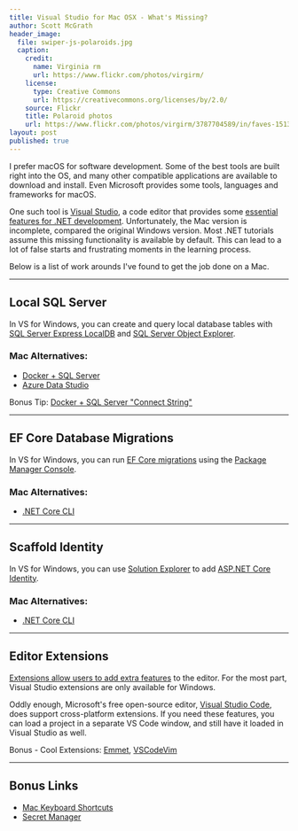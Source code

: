 ```yaml
---
title: Visual Studio for Mac OSX - What's Missing?
author: Scott McGrath
header_image:
  file: swiper-js-polaroids.jpg
  caption:
    credit:
      name: Virginia rm
      url: https://www.flickr.com/photos/virgirm/
    license:
      type: Creative Commons
      url: https://creativecommons.org/licenses/by/2.0/
    source: Flickr
    title: Polaroid photos
    url: https://www.flickr.com/photos/virgirm/3787704589/in/faves-151359080@N04/
layout: post
published: true
---
```


I prefer macOS for software development. Some of the best tools are built right into the OS,
and many other compatible applications are available to download and install. 
Even Microsoft provides some tools, languages and frameworks for macOS.

One such tool is 
[Visual Studio](https://visualstudio.microsoft.com/vs/mac/),
a code editor that provides some
[essential features for .NET development](https://visualstudio.microsoft.com/vs/features/net-productivity/).
Unfortunately, the Mac version is incomplete, compared the original Windows version.
Most .NET tutorials assume this missing functionality is available by default.
This can lead to a lot of false starts and frustrating moments in the learning process.

Below is a list of work arounds I've found to get the job done on a Mac.

<hr />

## Local SQL Server

In VS for Windows, you can create and query local database tables with 
[SQL Server Express LocalDB](https://docs.microsoft.com/en-us/sql/database-engine/configure-windows/sql-server-express-localdb?view=sql-server-ver15)
and 
[SQL Server Object Explorer](https://docs.microsoft.com/en-us/sql/ssdt/how-to-connect-to-a-database-and-browse-existing-objects?view=sql-server-ver15).

### **Mac Alternatives:** 
  - [Docker + SQL Server](https://docs.microsoft.com/en-us/sql/linux/quickstart-install-connect-docker?view=sql-server-ver15&pivots=cs1-bash)
  - [Azure Data Studio](https://docs.microsoft.com/en-us/sql/azure-data-studio/download-azure-data-studio?view=sql-server-ver15#macos-install)

Bonus Tip: [Docker + SQL Server "Connect String"](https://stackoverflow.com/questions/45712122/connection-string-for-sqlserver-in-docker-container/53702630#answer-65324761)

<hr />

## EF Core Database Migrations

In VS for Windows, you can run 
[EF Core migrations](https://docs.microsoft.com/en-us/ef/core/managing-schemas/migrations/?tabs=vs) 
using the 
[Package Manager Console](https://docs.microsoft.com/en-us/ef/core/cli/powershell).

### **Mac Alternatives:** 
  - [.NET Core CLI](https://docs.microsoft.com/en-us/ef/core/managing-schemas/migrations/?tabs=dotnet-core-cli)

<hr />

## Scaffold Identity

In VS for Windows, you can use 
[Solution Explorer](https://docs.microsoft.com/en-us/aspnet/core/security/authentication/scaffold-identity?view=aspnetcore-5.0&tabs=visual-studio#scaffold-identity-into-an-empty-project)
to add 
[ASP.NET Core Identity](https://docs.microsoft.com/en-us/aspnet/core/security/authentication/identity?view=aspnetcore-5.0&tabs=visual-studio).

### **Mac Alternatives:** 
  - [.NET Core CLI](https://docs.microsoft.com/en-us/aspnet/core/security/authentication/scaffold-identity?view=aspnetcore-5.0&tabs=netcore-cli#scaffold-identity-into-an-empty-project)
  
<hr />

## Editor Extensions

[Extensions allow users to add extra features](https://marketplace.visualstudio.com/vs)
to the editor. For the most part, Visual Studio extensions are only available for Windows.

Oddly enough, Microsoft's free open-source editor,
[Visual Studio Code](https://code.visualstudio.com/),
does support cross-platform extensions.
If you need these features, you can load a project in a separate
VS Code window, and still have it loaded in Visual Studio as well.

Bonus - Cool Extensions: 
[Emmet](https://code.visualstudio.com/docs/editor/emmet),
[VSCodeVim](https://marketplace.visualstudio.com/items?itemName=vscodevim.vim)
  
<hr />

## Bonus Links

  - [Mac Keyboard Shortcuts](https://docs.microsoft.com/en-us/visualstudio/mac/keyboard-shortcuts?view=vsmac-2019)
  - [Secret Manager](https://docs.microsoft.com/en-us/aspnet/core/security/app-secrets?view=aspnetcore-5.0&tabs=linux#secret-manager)

